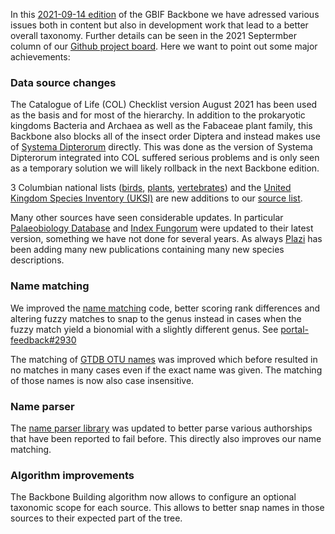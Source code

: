 
In this [2021-09-14 edition](https://hosted-datasets.gbif.org/datasets/backbone/2021-09-14/) of the GBIF Backbone 
we have adressed various issues both in content but also in development work that lead to a better overall taxonomy. 
Further details can be seen in the 2021 Septermber column of our [Github project board](https://github.com/orgs/gbif/projects/5). 
Here we want to point out some major achievements:

### Data source changes
The Catalogue of Life (COL) Checklist version August 2021 has been used as the basis and for most of the hierarchy.
In addition to the prokaryotic kingdoms Bacteria and Archaea as well as the Fabaceae plant family, this Backbone also blocks all of the insect order Diptera
and instead makes use of [Systema Dipterorum](http://www.diptera.org) directly. 
This was done as the version of Systema Dipterorum integrated into 
COL suffered serious problems and is only seen as a temporary solution we will likely rollback in the next Backbone edition.

3 Columbian national lists ([birds](https://www.gbif.org/dataset/6c9c4b08-4cec-4160-a708-7f16060d7db0), 
[plants](https://www.gbif.org/dataset/5c0b1470-8884-4914-ae76-70a7c81d6d08), 
[vertebrates](https://www.gbif.org/dataset/973da290-27d9-48cc-9e29-3186dafdb506))
and the [United Kingdom Species Inventory (UKSI)](https://www.gbif.org/dataset/dbaa27eb-29e7-4cbb-8eab-3f689cfce116)
are new additions to our [source list](https://hosted-datasets.gbif.org/datasets/backbone/2021-09-14/config.yaml).

Many other sources have seen considerable updates.
In particular [Palaeobiology Database](https://www.gbif.org/dataset/bb5b30b4-827e-4d5e-a86a-825d65cb6583) and 
[Index Fungorum](https://www.gbif.org/dataset/bf3db7c9-5e5d-4fd0-bd5b-94539eaf9598) were updated to their latest version, 
something we have not done for several years.
As always [Plazi](https://www.gbif.org/publisher/7ce8aef0-9e92-11dc-8738-b8a03c50a862) has been adding many new publications 
containing many new species descriptions.

### Name matching
We improved the [name matching](https://www.gbif.org/tools/species-lookup) code, better scoring rank differences
and altering fuzzy matches to snap to the genus instead in cases when the fuzzy match yield a bionomial with a slightly different genus.
See [portal-feedback#2930](https://github.com/gbif/portal-feedback/issues/2930)

The matching of [GTDB OTU names](https://www.gbif.org/species/search?dataset_key=d7dddbf4-2cf0-4f39-9b2a-bb099caae36c&constituent_key=a97f36e5-ded1-49cc-bdec-ac6170fc7b9c&name_type=OTU&advanced=1)
was improved which before resulted in no matches in many cases even if the exact name was given.
The matching of those names is now also case insensitive.

### Name parser
The [name parser library](https://github.com/gbif/name-parser) was updated to better parse various authorships 
that have been reported to fail before. This directly also improves our name matching.

### Algorithm improvements
The Backbone Building algorithm now allows to configure an optional taxonomic scope for each source.
This allows to better snap names in those sources to their expected part of the tree.
